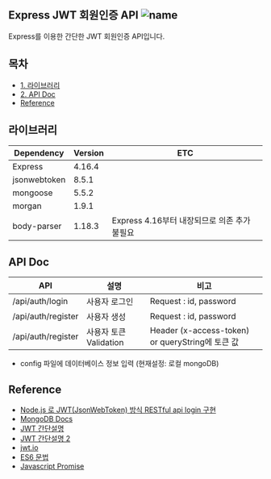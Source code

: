 ## Express JWT 회원인증 API ![name](https://img.shields.io/badge/by-Jeongmin-green.svg)
Express를 이용한 간단한 JWT 회원인증 API입니다.

## 목차
- [1. 라이브러리](#라이브러리)
- [2. API Doc](#api-doc)
- [Reference](#reference)

## 라이브러리

Dependency|Version|ETC
-|-|-
Express|4.16.4|
jsonwebtoken|8.5.1|
mongoose|5.5.2|
morgan|1.9.1|
body-parser|1.18.3|Express 4.16부터 내장되므로 의존 추가 불필요

## API Doc

API|설명|비고
-|-|-
/api/auth/login|사용자 로그인|Request : id, password
/api/auth/register|사용자 생성|Request : id, password
/api/auth/register|사용자 토큰 Validation|Header (x-access-token) or queryString에 토큰 값

- config 파일에 데이터베이스 정보 입력 (현재설정: 로컬 mongoDB)

## Reference
- [Node.js 로 JWT(JsonWebToken) 방식 RESTful api login 구현](https://g6ling.github.io/2016/09/17/nodejs-jwt-login/)
- [MongoDB Docs](https://docs.mongodb.com/manual/crud/#read-operations)
- [JWT 간단설명](https://tech.songyunseop.com/post/2017/03/express-with-jwt/)
- [JWT 간단설명 2](https://medium.com/@mjkim111/json-web-token-jwt-%EC%A0%95%EB%A6%AC-abbc80570301)
- [jwt.io](https://jwt.io/)
- [ES6 문법](http://wonwoo.ml/index.php/post/1691)
- [Javascript Promise](http://webframeworks.kr/tutorials/translate/es6-promise-api-1/)